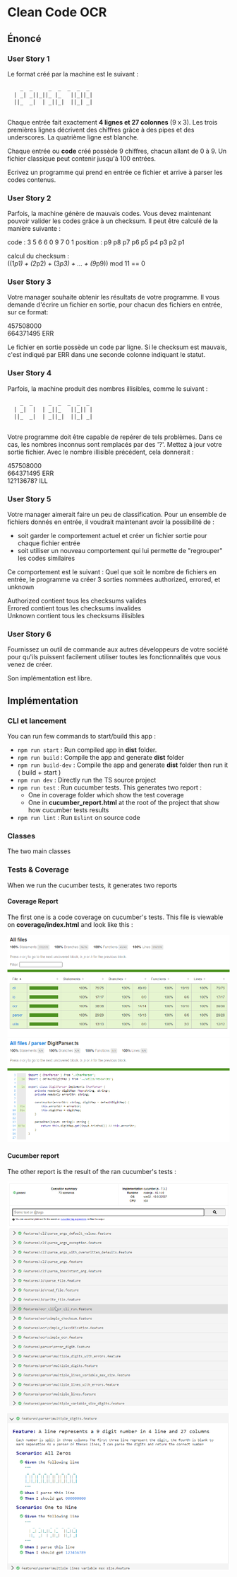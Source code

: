 # Clean Code OCR

## Énoncé

### User Story 1

Le format créé par la machine est le suivant :

```
    _  _     _  _  _  _  _ 
  | _| _||_||_ |_   ||_||_|
  ||_  _|  | _||_|  ||_| _|
  
```

Chaque entrée fait exactement **4 lignes et 27 colonnes** (9 x 3).
Les trois premières lignes décrivent des chiffres grâce à des pipes et des underscores.
La quatrième ligne est blanche.

Chaque entrée ou **code** créé possède 9 chiffres, chacun allant de 0 à 9.
Un fichier classique peut contenir jusqu'à 100 entrées.

Ecrivez un programme qui prend en entrée ce fichier et arrive à parser les codes contenus.

### User Story 2

Parfois, la machine génère de mauvais codes.
Vous devez maintenant pouvoir valider les codes grâce à un checksum.
Il peut être calculé de la manière suivante :

code     : 3 5 6 6 0 9 7 0 1
position : p9 p8 p7 p6 p5 p4 p3 p2 p1

calcul du checksum :  
((1*p1) + (2*p2) + (3*p3) + ... + (9*p9)) mod 11 == 0

### User Story 3

Votre manager souhaite obtenir les résultats de votre programme.
Il vous demande d'écrire un fichier en sortie, pour chacun des fichiers en entrée, sur ce format:

457508000  
664371495 ERR

Le fichier en sortie possède un code par ligne.
Si le checksum est mauvais, c'est indiqué par ERR dans une seconde colonne indiquant le statut.

### User Story 4

Parfois, la machine produit des nombres illisibles, comme le suivant :

```
    _  _     _  _  _  _  _ 
  | _|  |  | _||_   ||_|| |
  ||_  _|  | _||_|  ||_| _|
  
```

Votre programme doit être capable de repérer de tels problèmes.
Dans ce cas, les nombres inconnus sont remplacés par des '?'.
Mettez à jour votre sortie fichier. Avec le nombre illisible précédent, cela donnerait :

457508000    
664371495 ERR   
12?13678? ILL

### User Story 5

Votre manager aimerait faire un peu de classification.
Pour un ensemble de fichiers donnés en entrée, il voudrait maintenant avoir la possibilité de :

- soit garder le comportement actuel et créer un fichier sortie pour chaque fichier entrée
- soit utiliser un nouveau comportement qui lui permette de "regrouper" les codes similaires

Ce comportement est le suivant : Quel que soit le nombre de fichiers en entrée, le programme va créer 3 sorties nommées
authorized, errored, et unknown

Authorized contient tous les checksums valides  
Errored contient tous les checksums invalides  
Unknown contient tous les checksums illisibles

### User Story 6

Fournissez un outil de commande aux autres développeurs de votre société pour qu'ils puissent facilement utiliser toutes
les fonctionnalités que vous venez de créer.

Son implémentation est libre.

## Implémentation

### CLI et lancement

You can run few commands to start/build this app :

- `npm run start` : Run compiled app in **dist** folder.
- `npm run build` : Compile the app and generate **dist** folder
- `npm run build-dev` :  Compile the app and generate **dist** folder then run it ( build + start )
- `npm run dev` : Directly run the TS source project
- `npm run test` : Run cucumber tests. This generates two report :
    - One in coverage folder which show the test coverage
    - One in **cucumber_report.html** at the root of the project that show how cucumber tests results
- `npm run lint` : Run `Eslint` on source code

### Classes

The two main classes

### Tests & Coverage

When we run the cucumber tests, it generates two reports

#### Coverage Report

The first one is a code coverage on cucumber's tests. This file is viewable on **coverage/index.html** and look like
this :

![image-20220301120104082](images/README/image-20220301120104082.png)![image-20220301120202609](images/README/image-20220301120202609.png)

#### Cucumber report

The other report is the result of the ran cucumber's tests :

![image-20220301120254863](images/README/image-20220301120254863.png)

![image-20220301120448078](images/README/image-20220301120448078.png)

